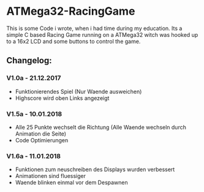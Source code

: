 # ATMega32-RacingGame

This is some Code i wrote, when i had time during my education. Its a simple C based Racing Game running on a ATMega32 witch was hooked up to a 16x2 LCD and some buttons to control the game.

## Changelog:
### V1.0a - 21.12.2017
- Funktionierendes Spiel (Nur Waende ausweichen)
- Highscore wird oben Links angezeigt
### V1.5a - 10.01.2018
- Alle 25 Punkte wechselt die Richtung (Alle Waende wechseln durch Animation die Seite)
- Code Optimierungen
### V1.6a - 11.01.2018
- Funktionen zum neuschreiben des Displays wurden verbessert
- Animationen sind fluessiger
- Waende blinken einmal vor dem Despawnen
